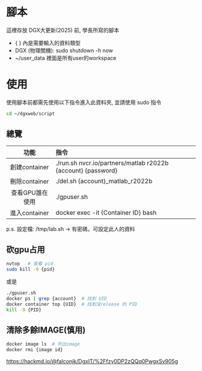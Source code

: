 腳本
===

這裡存放 DGX大更新(2025) 前, 學長所寫的腳本

- { } 內是需要輸入的資料類型
-  DGX (物理關機): sudo shutdown -h now 
- ~/user_data 裡面是所有user的workspace

使用
===

使用腳本前都需先使用以下指令進入此資料夾, 並請使用 sudo 指令

```bash
cd ~/dgxweb/script
```

總覽
----
|功能|指令|
|:--:|:---|
|創建container|./run.sh nvcr.io/partners/matlab r2022b {account}  {password}|
|刪除container|./del.sh {account}_matlab_r2022b|
|查看GPU誰在使用|./gpuser.sh|
|進入container|docker exec -it {Container ID} bash|

 p.s.  設定檔: /tmp/lab.sh → 有密碼，可設定此人的資料
 
砍gpu占用
---------

 ```bash
nvtop   # 查看 pid
sudo kill -9 {pid}
```
或是
 ```bash
./gpuser.sh
docker ps | grep {account}  # 找到 UID
docker container top {UID}  # 找到沒release 的 PID
kill -9 {PID} 
```

 清除多餘IMAGE(慎用)
 -----------------

```bash
docker image ls  # 列出image
docker rmi {image id}
```

https://hackmd.io/@falconjk/DgxIT/%2Ffzy0DP2zQQq0PwgxSv905g
